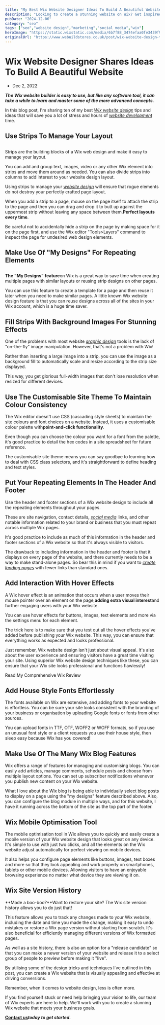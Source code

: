 ```yaml
---
title: "My Best Wix Website Designer Ideas To Build A Beautiful Website"
description: "Looking to create a stunning website on Wix? Get inspired by our best Wix website designer ideas and build a beautiful online presence effortlessly."
pubDate: "2024-12-06"
category: "seo"
tags: ["seo","website design","marketing","social media","wix"]
heroImage: "https://static.wixstatic.com/media/6b7f88_3474efaa0fe3439f9a5fd41a2d28c55a~mv2.jpg/v1/fill/w_740,h_420,al_c,q_90,usm_0.66_1.00_0.01,enc_avif,quality_auto/6b7f88_3474efaa0fe3439f9a5fd41a2d28c55a~mv2.jpg"
originalUrl: "https://www.webuildstores.co.uk/post/wix-website-design-tips"
---
```


# Wix Website Designer Shares Ideas To Build A Beautiful Website

 * Dec 2, 2022

**_The Wix website builder is easy to use, but like any software tool, it can take a while to learn and master some of the more advanced concepts._**

In this blog post, I'm sharing ten of my best [_Wix website design_](https://www.webuildstores.co.uk/wix-website-design) tips and ideas that will save you a lot of stress and hours of [_website development_](https://www.webuildstores.co.uk/website-development) time.

## 

## Use Strips To Manage Your Layout

## 

Strips are the building blocks of a Wix web design and make it easy to manage your layout. 

You can add and group text, images, video or any other Wix element into strips and move them around as needed. You can also divide strips into columns to add interest to your website design layout. 

Using strips to manage your [_website design_](https://www.webuildstores.co.uk/website-design) will ensure that rogue elements do not destroy your perfectly crafted page layout. 

When you add a strip to a page, mouse on the page itself to attach the strip to the page and then you can drag and drop it to butt up against the uppermost strip without leaving any space between them.**Perfect layouts every time**. 

Be careful not to accidentally hide a strip on the page by making space for it on the page first, and use the Wix editor "Tools>Layers" command to inspect the page for undesired web design elements.

## 

## Make Use Of "My Designs" For Repeating Elements

## 

**The "My Designs" feature**on Wix is a great way to save time when creating multiple pages with similar layouts or reusing strip designs on other pages. 

You can use this feature to create a template for a page and then reuse it later when you need to make similar pages. A little known Wix website design feature is that you can reuse designs across all of the sites in your Wix account, which is a huge time saver.

## 

## Fill Strips With Background Images For Stunning Effects

One of the problems with most website [_graphic design_](https://www.webuildstores.co.uk/graphic-design) tools is the lack of "on-the-fly" image manipulation. However, that's not a problem with Wix! 

Rather than inserting a large image into a strip, you can use the image as a background fill to automatically scale and resize according to the strip size displayed. 

This way, you get glorious full-width images that don't lose resolution when resized for different devices.

## Use The Customisable Site Theme To Maintain Colour Consistency

The Wix editor doesn't use CSS (cascading style sheets) to maintain the site colours and font choices on a website. Instead, it uses a customisable colour palette with**point-and-click functionality**. 

Even though you can choose the colour you want for a font from the palette, it's good practice to detail the hex codes in a site spreadsheet for future reference. 

The customisable site theme means you can say goodbye to learning how to deal with CSS class selectors, and it's straightforward to define heading and text styles.

## Put Your Repeating Elements In The Header And Footer

Use the header and footer sections of a Wix website design to include all the repeating elements throughout your pages. 

These are site navigation, contact details, [_social media_](https://www.webuildstores.co.uk/social-media-plans) links, and other notable information related to your brand or business that you must repeat across multiple Wix pages. 

It's good practice to include as much of this information in the header and footer sections of a Wix website so that it's always visible to visitors. 

The drawback to including information in the header and footer is that it displays on every page of the website, and there currently needs to be a way to make stand-alone pages. So bear this in mind if you want to [_create landing pages_](https://www.webuildstores.co.uk/post/facebook-lead-generation) with fewer links than standard ones.

## Add Interaction With Hover Effects

A Wix hover effect is an animation that occurs when a user moves their mouse pointer over an element on the page,**adding extra visual interest**and further engaging users with your Wix website. 

You can use hover effects for buttons, images, text elements and more via the settings menu for each element. 

The trick here is to make sure that you test out all the hover effects you've added before publishing your Wix website. This way, you can ensure that everything works as expected and looks professional. 

Just remember, Wix website design isn't just about visual appeal. It's also about the user experience and ensuring visitors have a great time visiting your site. Using superior Wix website design techniques like these, you can ensure that your Wix site looks professional and functions flawlessly!

[](https://www.webuildstores.co.uk/wix-review)

Read My Comprehensive Wix Review

## Add House Style Fonts Effortlessly 

The fonts available on Wix are extensive, and adding fonts to your website is effortless. You can be sure your site looks consistent with the branding of your business or organisation by uploading Google fonts or fonts from other sources. 

You can upload fonts in TTF, OTF, WOFF2 or WOFF formats, so if you use an unusual font style or a client requests you use their house style, then sleep easy because Wix has you covered!

## Make Use Of The Many Wix Blog Features 

Wix offers a range of features for managing and customising blogs. You can easily add articles, manage comments, schedule posts and choose from multiple layout options. You can set up subscriber notifications whenever you publish new content on your Wix website. 

What I love about the Wix blog is being able to individually select blog posts to display on a page using the "my designs" feature described above. Also, you can configure the blog module in multiple ways, and for this website, I have it running across the bottom of the site as the top part of the footer.

## Wix Mobile Optimisation Tool 

The mobile optimisation tool in Wix allows you to quickly and easily create a mobile version of your Wix website design that looks great on any device. It's simple to use with just two clicks, and all the elements on the Wix website adjust automatically for perfect viewing on mobile devices. 

It also helps you configure page elements like buttons, images, text boxes and more so that they look appealing and work properly on smartphones, tablets or other mobile devices. Allowing visitors to have an enjoyable browsing experience no matter what device they are viewing it on.

## Wix Site Version History

**Made a boo-boo?**Want to restore your site? The Wix site version history allows you to do just that! 

This feature allows you to track any changes made to your Wix website, including the date and time you made the change, making it easy to undo mistakes or restore a Wix page version without starting from scratch. It's also beneficial for efficiently managing different versions of Wix formatted pages. 

As well as a site history, there is also an option for a "release candidate" so that you can make a newer version of your website and release it to a select group of people to preview before making it "live". 

By utilising some of the design tricks and techniques I've outlined in this post, you can create a Wix website that is visually appealing and effective at driving conversions. 

Remember, when it comes to website design, less is often more. 

If you find yourself stuck or need help bringing your vision to life, our team of Wix experts are here to help. We'll work with you to create a stunning Wix website that meets your business goals. 

[**__Contact us__**](https://www.webuildstores.co.uk/contact)**_today to get started._**
